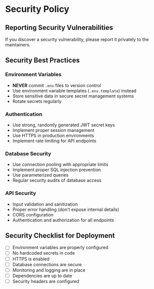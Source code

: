 # Security Policy

## Reporting Security Vulnerabilities

If you discover a security vulnerability, please report it privately to the maintainers.

## Security Best Practices

### Environment Variables
- **NEVER** commit `.env` files to version control
- Use environment variable templates (`.env.template`) instead
- Store sensitive data in secure secret management systems
- Rotate secrets regularly

### Authentication
- Use strong, randomly generated JWT secret keys
- Implement proper session management
- Use HTTPS in production environments
- Implement rate limiting for API endpoints

### Database Security
- Use connection pooling with appropriate limits
- Implement proper SQL injection prevention
- Use parameterized queries
- Regular security audits of database access

### API Security
- Input validation and sanitization
- Proper error handling (don't expose internal details)
- CORS configuration
- Authentication and authorization for all endpoints

## Security Checklist for Deployment

- [ ] Environment variables are properly configured
- [ ] No hardcoded secrets in code
- [ ] HTTPS is enabled
- [ ] Database connections are secure
- [ ] Monitoring and logging are in place
- [ ] Dependencies are up to date
- [ ] Security headers are configured